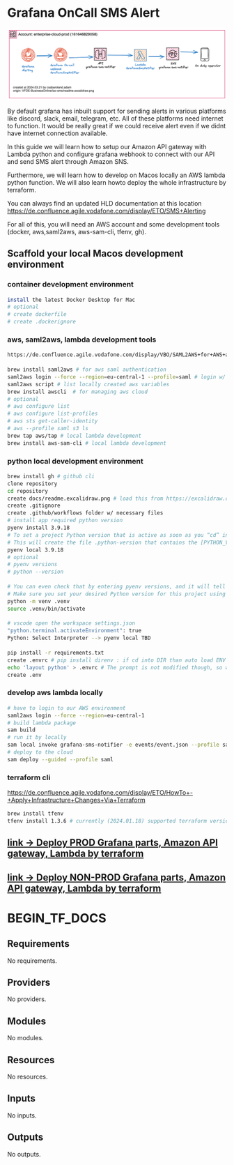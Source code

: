 # Grafana OnCall SMS Alert

![](docs/readme.excalidraw.png)

By default grafana has inbuilt support for sending alerts in various platforms like discord, slack, email, telegram, etc. All of these platforms need internet to function. It would be really great if we could receive alert even if we didnt have internet connection available.

In this guide we will learn how to setup our Amazon API gateway with Lambda python and configure grafana webhook to connect with our API and send SMS alert through Amazon SNS.

Furthermore, we will learn how to develop on Macos locally an AWS lambda python function. We will also learn howto deploy the whole infrastructure by terraform.

You can always find an updated HLD documentation at this location https://de.confluence.agile.vodafone.com/display/ETO/SMS+Alerting

For all of this, you will need an AWS account and some development tools (docker, aws,saml2aws, aws-sam-cli, tfenv, gh).

## Scaffold your local Macos development environment

### container development environment

```bash
install the latest Docker Desktop for Mac
# optional
# create dockerfile
# create .dockerignore
```

### aws, saml2aws, lambda development tools

```bash
https://de.confluence.agile.vodafone.com/display/VBO/SAML2AWS+for+AWS+access

brew install saml2aws # for aws saml authentication
saml2aws login --force --region=eu-central-1 --profile=saml # login w/ your vodafone user
saml2aws script # list locally created aws variables
brew install awscli  # for managing aws cloud
# optional
# aws configure list
# aws configure list-profiles
# aws sts get-caller-identity
# aws --profile saml s3 ls
brew tap aws/tap # local lambda development
brew install aws-sam-cli # local lambda development
```


### python local development environment

```bash
brew install gh # github cli
clone repository
cd repository
create docs/readme.excalidraw.png # load this from https://excalidraw.com/ ;)
create .gitignore
create .github/workflows folder w/ necessary files
# install app required python version
pyenv install 3.9.18
# To set a project Python version that is active as soon as you “cd” into the project directory
# This will create the file .python-version that contains the [PYTHON_VERSION]
pyenv local 3.9.18
# optional 
# pyenv versions
# python --version

# You can even check that by entering pyenv versions, and it will tell you based on what setting the currently active Python version was selected.
# Make sure you set your desired Python version for this project using pyenv local [PYTHON_VERSION] then enter:
python -m venv .venv 
source .venv/bin/activate

# vscode open the workspace settings.json
"python.terminal.activateEnvironment": true
Python: Select Interpreter --> pyenv local TBD

pip install -r requirements.txt 
create .envrc # pip install direnv : if cd into DIR than auto load ENV from this file 
echo 'layout python' > .envrc # The prompt is not modified though, so we won't see the name of the environment written at the beginning.
create .env
```

### develop aws lambda locally

```bash
# have to login to our AWS environment
saml2aws login --force --region=eu-central-1
# build lambda package
sam build 
# run it by locally
sam local invoke grafana-sms-notifier -e events/event.json --profile saml --env-vars env.json
# deploy to the cloud
sam deploy --guided --profile saml
```

### terraform cli

https://de.confluence.agile.vodafone.com/display/ETO/HowTo+-+Apply+Infrastructure+Changes+Via+Terraform

```bash
brew install tfenv
tfenv install 1.3.6 # currently (2024.01.18) supported terraform version at Vodafone
```



## [link -> Deploy PROD Grafana parts, Amazon API gateway, Lambda by terraform](./README-PROD.md)

## [link -> Deploy NON-PROD Grafana parts, Amazon API gateway, Lambda by terraform](./README-NON-PROD.md)

# BEGIN_TF_DOCS

<!-- BEGIN_TF_DOCS -->
## Requirements

No requirements.

## Providers

No providers.

## Modules

No modules.

## Resources

No resources.

## Inputs

No inputs.

## Outputs

No outputs.
<!-- END_TF_DOCS -->